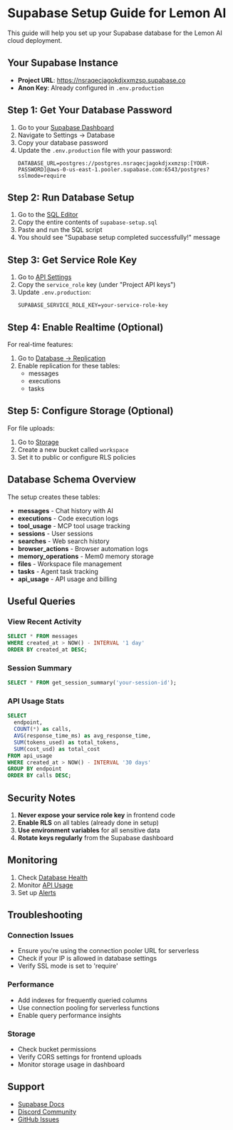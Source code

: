 # Supabase Setup Guide for Lemon AI

This guide will help you set up your Supabase database for the Lemon AI cloud deployment.

## Your Supabase Instance

- **Project URL**: https://nsraqecjagokdjxxmzsp.supabase.co
- **Anon Key**: Already configured in `.env.production`

## Step 1: Get Your Database Password

1. Go to your [Supabase Dashboard](https://supabase.com/dashboard/project/nsraqecjagokdjxxmzsp/settings/database)
2. Navigate to Settings → Database
3. Copy your database password
4. Update the `.env.production` file with your password:
   ```
   DATABASE_URL=postgres://postgres.nsraqecjagokdjxxmzsp:[YOUR-PASSWORD]@aws-0-us-east-1.pooler.supabase.com:6543/postgres?sslmode=require
   ```

## Step 2: Run Database Setup

1. Go to the [SQL Editor](https://supabase.com/dashboard/project/nsraqecjagokdjxxmzsp/sql/new)
2. Copy the entire contents of `supabase-setup.sql`
3. Paste and run the SQL script
4. You should see "Supabase setup completed successfully!" message

## Step 3: Get Service Role Key

1. Go to [API Settings](https://supabase.com/dashboard/project/nsraqecjagokdjxxmzsp/settings/api)
2. Copy the `service_role` key (under "Project API keys")
3. Update `.env.production`:
   ```
   SUPABASE_SERVICE_ROLE_KEY=your-service-role-key
   ```

## Step 4: Enable Realtime (Optional)

For real-time features:

1. Go to [Database → Replication](https://supabase.com/dashboard/project/nsraqecjagokdjxxmzsp/database/replication)
2. Enable replication for these tables:
   - messages
   - executions
   - tasks

## Step 5: Configure Storage (Optional)

For file uploads:

1. Go to [Storage](https://supabase.com/dashboard/project/nsraqecjagokdjxxmzsp/storage/buckets)
2. Create a new bucket called `workspace`
3. Set it to public or configure RLS policies

## Database Schema Overview

The setup creates these tables:

- **messages** - Chat history with AI
- **executions** - Code execution logs
- **tool_usage** - MCP tool usage tracking
- **sessions** - User sessions
- **searches** - Web search history
- **browser_actions** - Browser automation logs
- **memory_operations** - Mem0 memory storage
- **files** - Workspace file management
- **tasks** - Agent task tracking
- **api_usage** - API usage and billing

## Useful Queries

### View Recent Activity
```sql
SELECT * FROM messages 
WHERE created_at > NOW() - INTERVAL '1 day'
ORDER BY created_at DESC;
```

### Session Summary
```sql
SELECT * FROM get_session_summary('your-session-id');
```

### API Usage Stats
```sql
SELECT 
  endpoint,
  COUNT(*) as calls,
  AVG(response_time_ms) as avg_response_time,
  SUM(tokens_used) as total_tokens,
  SUM(cost_usd) as total_cost
FROM api_usage
WHERE created_at > NOW() - INTERVAL '30 days'
GROUP BY endpoint
ORDER BY calls DESC;
```

## Security Notes

1. **Never expose your service role key** in frontend code
2. **Enable RLS** on all tables (already done in setup)
3. **Use environment variables** for all sensitive data
4. **Rotate keys regularly** from the Supabase dashboard

## Monitoring

1. Check [Database Health](https://supabase.com/dashboard/project/nsraqecjagokdjxxmzsp/reports/database)
2. Monitor [API Usage](https://supabase.com/dashboard/project/nsraqecjagokdjxxmzsp/reports/api-overview)
3. Set up [Alerts](https://supabase.com/dashboard/project/nsraqecjagokdjxxmzsp/reports/alerts)

## Troubleshooting

### Connection Issues
- Ensure you're using the connection pooler URL for serverless
- Check if your IP is allowed in database settings
- Verify SSL mode is set to 'require'

### Performance
- Add indexes for frequently queried columns
- Use connection pooling for serverless functions
- Enable query performance insights

### Storage
- Check bucket permissions
- Verify CORS settings for frontend uploads
- Monitor storage usage in dashboard

## Support

- [Supabase Docs](https://supabase.com/docs)
- [Discord Community](https://discord.supabase.com)
- [GitHub Issues](https://github.com/supabase/supabase/issues)